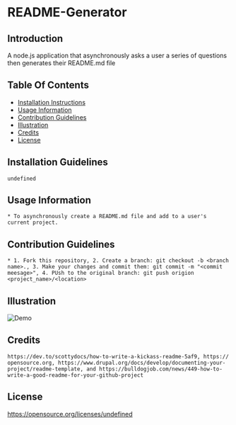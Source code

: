# README-Generator

## Introduction
A node.js application that asynchronously asks a user a series of questions then generates their README.md file

## Table Of Contents
* [Installation Instructions](#Installations)
* [Usage Information](#Usage)
* [Contribution Guidelines](#Contribution)
* [Illustration](#Illustration)
* [Credits](#Credits)
* [License](#License)

## Installation Guidelines
```
undefined
```

## Usage Information
```
* To asynchronously create a README.md file and add to a user's current project.
```

## Contribution Guidelines
```
* 1. Fork this repository, 2. Create a branch: git checkout -b <branch name>., 3. Make your changes and commit them: git commit -m "<commit meesage>", 4. PUsh to the original branch: git push origion <project_name>/<location>
```

## Illustration
![Demo](./assets/readme.gif)

## Credits
```
https://dev.to/scottydocs/how-to-write-a-kickass-readme-5af9, https:// opensource.org, https://www.drupal.org/docs/develop/documenting-your-project/readme-template, and https://bulldogjob.com/news/449-how-to-write-a-good-readme-for-your-github-project
```

## License
https://opensource.org/licenses/undefined
